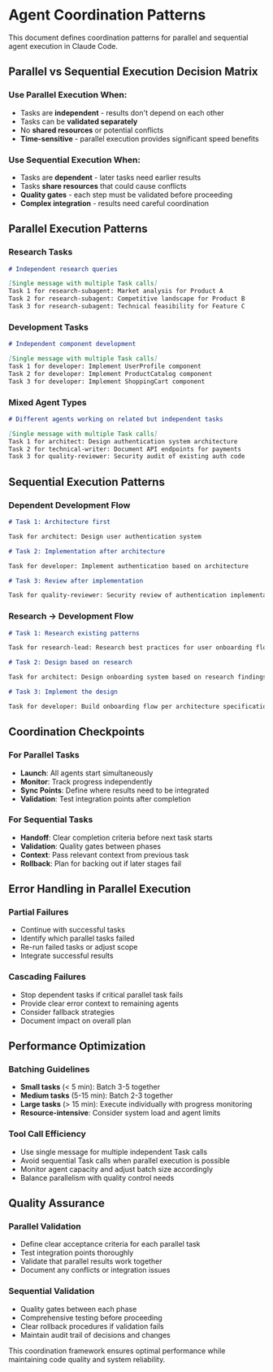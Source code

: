# Agent Coordination Patterns

This document defines coordination patterns for parallel and sequential agent execution in Claude Code.

## Parallel vs Sequential Execution Decision Matrix

### Use Parallel Execution When:

- Tasks are **independent** - results don't depend on each other
- Tasks can be **validated separately**
- No **shared resources** or potential conflicts
- **Time-sensitive** - parallel execution provides significant speed benefits

### Use Sequential Execution When:

- Tasks are **dependent** - later tasks need earlier results
- Tasks **share resources** that could cause conflicts
- **Quality gates** - each step must be validated before proceeding
- **Complex integration** - results need careful coordination

## Parallel Execution Patterns

### Research Tasks

```md
# Independent research queries

[Single message with multiple Task calls]
Task 1 for research-subagent: Market analysis for Product A
Task 2 for research-subagent: Competitive landscape for Product B
Task 3 for research-subagent: Technical feasibility for Feature C
```

### Development Tasks

```md
# Independent component development

[Single message with multiple Task calls]
Task 1 for developer: Implement UserProfile component
Task 2 for developer: Implement ProductCatalog component
Task 3 for developer: Implement ShoppingCart component
```

### Mixed Agent Types

```md
# Different agents working on related but independent tasks

[Single message with multiple Task calls]
Task 1 for architect: Design authentication system architecture
Task 2 for technical-writer: Document API endpoints for payments
Task 3 for quality-reviewer: Security audit of existing auth code
```

## Sequential Execution Patterns

### Dependent Development Flow

```md
# Task 1: Architecture first

Task for architect: Design user authentication system

# Task 2: Implementation after architecture

Task for developer: Implement authentication based on architecture

# Task 3: Review after implementation

Task for quality-reviewer: Security review of authentication implementation
```

### Research → Development Flow

```md
# Task 1: Research existing patterns

Task for research-lead: Research best practices for user onboarding flows

# Task 2: Design based on research

Task for architect: Design onboarding system based on research findings

# Task 3: Implement the design

Task for developer: Build onboarding flow per architecture specifications
```

## Coordination Checkpoints

### For Parallel Tasks

- **Launch**: All agents start simultaneously
- **Monitor**: Track progress independently
- **Sync Points**: Define where results need to be integrated
- **Validation**: Test integration points after completion

### For Sequential Tasks

- **Handoff**: Clear completion criteria before next task starts
- **Validation**: Quality gates between phases
- **Context**: Pass relevant context from previous task
- **Rollback**: Plan for backing out if later stages fail

## Error Handling in Parallel Execution

### Partial Failures

- Continue with successful tasks
- Identify which parallel tasks failed
- Re-run failed tasks or adjust scope
- Integrate successful results

### Cascading Failures

- Stop dependent tasks if critical parallel task fails
- Provide clear error context to remaining agents
- Consider fallback strategies
- Document impact on overall plan

## Performance Optimization

### Batching Guidelines

- **Small tasks** (< 5 min): Batch 3-5 together
- **Medium tasks** (5-15 min): Batch 2-3 together
- **Large tasks** (> 15 min): Execute individually with progress monitoring
- **Resource-intensive**: Consider system load and agent limits

### Tool Call Efficiency

- Use single message for multiple independent Task calls
- Avoid sequential Task calls when parallel execution is possible
- Monitor agent capacity and adjust batch size accordingly
- Balance parallelism with quality control needs

## Quality Assurance

### Parallel Validation

- Define clear acceptance criteria for each parallel task
- Test integration points thoroughly
- Validate that parallel results work together
- Document any conflicts or integration issues

### Sequential Validation

- Quality gates between each phase
- Comprehensive testing before proceeding
- Clear rollback procedures if validation fails
- Maintain audit trail of decisions and changes

This coordination framework ensures optimal performance while maintaining code quality and system reliability.
